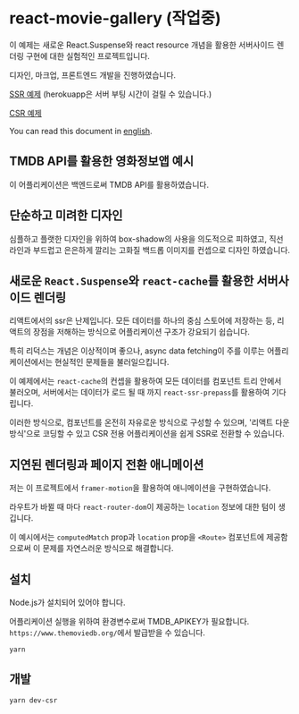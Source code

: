 # react-movie-gallery (작업중)

이 예제는 새로운 React.Suspense와 react resource 개념을 활용한 서버사이드 렌더링 구현에 대한 실험적인 프로젝트입니다.

디자인, 마크업, 프론트엔드 개발을 진행하였습니다.

[SSR 예제](https://react-movie-gallery-test.herokuapp.com)
(herokuapp은 서버 부팅 시간이 걸릴 수 있습니다.)

[CSR 예제](https://tagpainter.github.io/react-movie-gallery)

You can read this document in [english](docs/en/README.md).

## TMDB API를 활용한 영화정보앱 예시

이 어플리케이션은 백엔드로써 TMDB API를 활용하였습니다.

## 단순하고 미려한 디자인

심플하고 플랫한 디자인을 위하여 box-shadow의 사용을 의도적으로 피하였고, 직선 라인과 부드럽고 은은하게 깔리는 고화질 백드롭 이미지를 컨셉으로 디자인 하였습니다.

## 새로운 `React.Suspense`와 `react-cache`를 활용한 서버사이드 렌더링

리액트에서의 ssr은 난제입니다.
모든 데이터를 하나의 중심 스토어에 저장하는 등, 리액트의 장점을 저해하는 방식으로 어플리케이션 구조가 강요되기 쉽습니다.

특히 리덕스는 개념은 이상적이며 좋으나, async data fetching이 주를 이루는 어플리케이션에서는 현실적인 문제들을 불러일으킵니다.

이 예제에서는 `react-cache`의 컨셉을 활용하여 모든 데이터를 컴포넌트 트리 안에서 불러오며, 서버에서는 데이터가 로드 될 때 까지 `react-ssr-prepass`를 활용하여 기다립니다.

이러한 방식으로, 컴포넌트를 온전히 자유로운 방식으로 구성할 수 있으며, '리액트 다운 방식'으로 코딩할 수 있고 CSR 전용 어플리케이션을 쉽게 SSR로 전환할 수 있습니다.

## 지연된 렌더링과 페이지 전환 애니메이션

저는 이 프로젝트에서 `framer-motion`을 활용하여 애니메이션을 구현하였습니다.

라우트가 바뀔 때 마다 `react-router-dom`이 제공하는 `location` 정보에 대한 텀이 생깁니다.

이 예시에서는 `computedMatch` prop과 `location` prop을 `<Route>` 컴포넌트에 제공함으로써 이 문제를 자연스러운 방식으로 해결합니다.

## 설치

Node.js가 설치되어 있어야 합니다.

어플리케이션 실행을 위하여 환경변수로써 TMDB_APIKEY가 필요합니다. `https://www.themoviedb.org/`에서 발급받을 수 있습니다.

```shell
yarn
```

## 개발

```shell
yarn dev-csr
```
